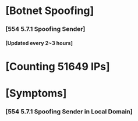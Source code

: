 # [Botnet Spoofing]
### [554 5.7.1 Spoofing Sender]
#### [Updated every 2~3 hours]

# [Counting 51649 IPs]

# [Symptoms] 
###   [554 5.7.1 Spoofing Sender in Local Domain]
